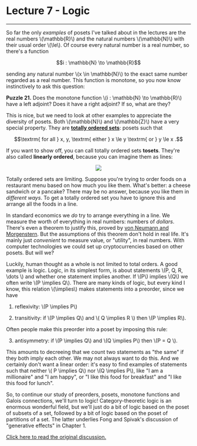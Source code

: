 # Lecture 7 - Logic
---

So far the only _examples_ of posets I've talked about in the lectures
are the real numbers \\(\mathbb{R}\\) and the natural numbers
\\(\mathbb{N}\\) with their usual order \\(\le\\). Of course every
natural number is a real number, so there's a function

<center>$$i : \mathbb{N} \to \mathbb{R}$$</center>

sending any natural number \\(x \in \mathbb{N}\\) to the exact same
number regarded as a real number. This function is monotone, so you
now know instinctively to ask this question:

**Puzzle 21.** Does the monotone function \\(i : \mathbb{N} \to
\mathbb{R}\\) have a left adjoint? Does it have a right adjoint? If
so, what are they?

This is nice, but we need to look at other examples to appreciate the
diversity of posets. Both \\(\mathbb{N}\\) and \\(\mathbb{Z}\\) have a
very special property. They are **[totally ordered
sets](https://en.wikipedia.org/wiki/Total_order)**: posets such that

<center>$$\textrm{ for all } x, y,  \textrm{ either } x \le y \textrm{ or } y \le x .$$</center>

If you want to show off, you can call totally ordered sets **tosets**.
They're also called **linearly ordered**, because you can imagine them
as lines:

<center><img src = "http://math.ucr.edu/home/baez/mathematical/7_sketches/natural_numbers_hasse_diagram.png"></center>

Totally ordered sets are limiting. Suppose you're trying to order
foods on a restaurant menu based on how much you like them. What's
better: a cheese sandwich or a pancake? There may be no answer,
because you like them in _different ways_. To get a totally ordered
set you have to ignore this and arrange all the foods in a line.

In standard economics we _do_ try to arrange everything in a line. We
measure the worth of everything in real numbers: numbers of _dollars_.
There's even a theorem to justify this, proved by [von Neumann and
Morgenstern](https://en.wikipedia.org/wiki/Von_Neumann%E2%80%93Morgenstern_utility_theorem).
But the assumptions of this theorem don't hold in real life. It's
mainly just _convenient_ to measure value, or "utility", in real
numbers. With computer technologies we could set up cryptocurrencies
based on other posets. But will we?

Luckily, human thought as a whole is not limited to total orders. A
good example is logic. Logic, in its simplest form, is about
statements \\(P, Q, R, \dots \\) and whether one statement implies
another. If \\(P\\) implies \\(Q\\) we often write \\(P \implies
Q\\). There are many kinds of logic, but every kind I know, this
relation \\(\implies\\) makes statements into a preorder, since we
have

1) reflexivity: \\(P \implies P\\)

2) transitivity: if \\(P \implies Q\\) and \\( Q \implies R \\) then
\\(P \implies R\\).

Often people make this preorder into a poset by imposing this rule:

3) antisymmetry: if \\(P \implies Q\\) and \\(Q \implies P\\) then
\\(P = Q \\).

This amounts to decreeing that we count two statements as "the same"
if they both imply each other. We may not always want to do this.
And we certainly don't want a linear order: it's easy to find examples
of statements such that neither \\( P \implies Q\\) nor \\(Q \implies
P\\), like "I am a millionaire" and "I am happy", or "I like this food
for breakfast" and "I like this food for lunch".

So, to continue our study of preorders, posets, monotone functions and
Galois connections, we'll turn to logic! Category-theoretic logic is
an enormous wonderful field, but we'll just do a bit of logic based on
the poset of subsets of a set, followed by a bit of logic based on the
poset of partitions of a set. The latter underlies Fong and Spivak's
discussion of "generative effects" in Chapter 1.

[Click here to read the original discussion.](https://forum.azimuthproject.org/discussion/1909/lecture-7-chapter-1-logic/p1)
